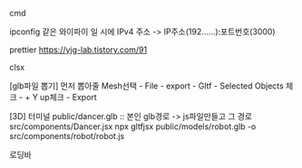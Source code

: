cmd

ipconfig
같은 와이파이 일 시에
IPv4 주소 -> IP주소(192......):포트번호(3000)



prettier
https://yjg-lab.tistory.com/91

clsx

[glb파일 뽑기]
먼저 뽑아줄 Mesh선택 - File - export - Gltf - Selected Objects 체크 - + Y up체크 - Export

[3D]
터미널
public/dancer.glb :: 본인 glb경로 -> js파일만들고 그 경로 src/components/Dancer.jsx
npx gltfjsx public/models/robot.glb -o src/components/robot/robot.js


로딩바